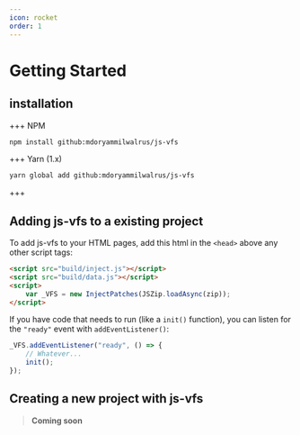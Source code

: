 ```yaml
---
icon: rocket
order: 1
---
```


# Getting Started

## installation

+++ NPM
```bash
npm install github:mdoryammilwalrus/js-vfs
```
+++ Yarn (1.x)
```bash
yarn global add github:mdoryammilwalrus/js-vfs
```
+++

## Adding js-vfs to a existing project

To add js-vfs to your HTML pages, add this html in the `<head>` above any other script tags:
```html
<script src="build/inject.js"></script>
<script src="build/data.js"></script>
<script>
    var _VFS = new InjectPatches(JSZip.loadAsync(zip));
</script>
```

If you have code that needs to run (like a `init()` function), you can listen for the `"ready"` event with `addEventListener()`:
```js
_VFS.addEventListener("ready", () => {
    // Whatever...
    init();
});
```

## Creating a new project with js-vfs

> **Coming soon**